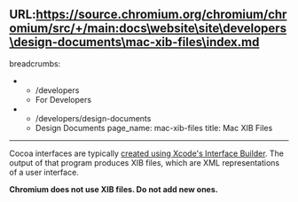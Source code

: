 URL:https://source.chromium.org/chromium/chromium/src/+/main:docs\website\site\developers\design-documents\mac-xib-files\index.md
---
breadcrumbs:
- - /developers
  - For Developers
- - /developers/design-documents
  - Design Documents
page_name: mac-xib-files
title: Mac XIB Files
---

Cocoa interfaces are typically [created using Xcode's Interface
Builder](https://developer.apple.com/library/mac/#documentation/Cocoa/Conceptual/LoadingResources/CocoaNibs/CocoaNibs.html).
The output of that program produces XIB files, which are XML representations of
a user interface.

**Chromium does not use XIB files. Do not add new ones.**
